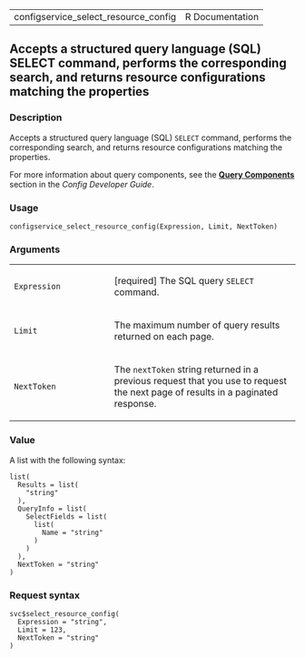<table style="width: 100%;">
<tbody>
<tr class="odd">
<td>configservice_select_resource_config</td>
<td style="text-align: right;">R Documentation</td>
</tr>
</tbody>
</table>

## Accepts a structured query language (SQL) SELECT command, performs the corresponding search, and returns resource configurations matching the properties

### Description

Accepts a structured query language (SQL) `SELECT` command, performs the
corresponding search, and returns resource configurations matching the
properties.

For more information about query components, see the [**Query
Components**](https://docs.aws.amazon.com/config/latest/developerguide/query-components.html)
section in the *Config Developer Guide*.

### Usage

    configservice_select_resource_config(Expression, Limit, NextToken)

### Arguments

<table>
<colgroup>
<col style="width: 35%" />
<col style="width: 65%" />
</colgroup>
<tbody>
<tr class="odd">
<td><code
id="configservice_select_resource_config_:_Expression">Expression</code></td>
<td><p>[required] The SQL query <code>SELECT</code> command.</p></td>
</tr>
<tr class="even">
<td><code
id="configservice_select_resource_config_:_Limit">Limit</code></td>
<td><p>The maximum number of query results returned on each
page.</p></td>
</tr>
<tr class="odd">
<td><code
id="configservice_select_resource_config_:_NextToken">NextToken</code></td>
<td><p>The <code>nextToken</code> string returned in a previous request
that you use to request the next page of results in a paginated
response.</p></td>
</tr>
</tbody>
</table>

### Value

A list with the following syntax:

    list(
      Results = list(
        "string"
      ),
      QueryInfo = list(
        SelectFields = list(
          list(
            Name = "string"
          )
        )
      ),
      NextToken = "string"
    )

### Request syntax

    svc$select_resource_config(
      Expression = "string",
      Limit = 123,
      NextToken = "string"
    )
